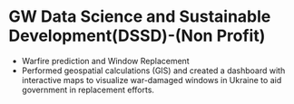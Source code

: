 
# GW Data Science and Sustainable Development(DSSD)-(Non Profit)
- Warfire prediction and Window Replacement
- Performed geospatial calculations (GIS) and created a dashboard with interactive maps to visualize war-damaged windows in Ukraine to aid government in replacement efforts.
